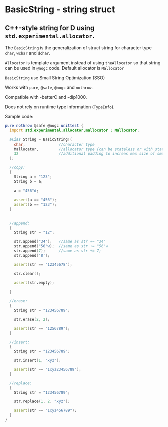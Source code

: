 # BasicString - string struct
## C++-style string for D using `std.experimental.allocator`.

The `BasicString` is the generalization of struct string for character type `char`, `wchar` and `dchar`.

`Allocator` is template argument instead of using `theAllocator` so
that string can be used in `@nogc` code. Default allocator is `Mallocator`

`BasicString` use Small String Optimization (SSO)

Works with `pure`, `@safe`, `@nogc` and `nothrow`.

Compatible with -betterC and -dip1000.

Does not rely on runtime type information (`TypeInfo`).

Sample code:

```d
pure nothrow @safe @nogc unittest {
  import std.experimental.allocator.mallocator : Mallocator;

  alias String = BasicString!(
    char,               //character type
    Mallocator,         //allocator type (can be stateless or with state)
    32                  //additional padding to increas max size of small string (small string does not allocate memory).
  );

  //copy:
  {
    String a = "123";
    String b = a;
    
    a = "456"d;
    
    assert(a == "456");
    assert(b == "123");
  }
  
  
  //append:
  {
    String str = "12";

    str.append("34");   //same as str += "34"
    str.append("56"w);  //same as str += "56"w
    str.append(7);      //same as str += 7;
    str.append('8');

    assert(str == "12345678");

    str.clear();

    assert(str.empty);

  }

  //erase:
  {
    String str = "123456789";

    str.erase(2, 2);

    assert(str == "1256789");
  }

  //insert:
  {
    String str = "123456789";

    str.insert(1, "xyz");

    assert(str == "1xyz23456789");
  }

  //replace:
  {
    String str = "123456789";

    str.replace(1, 2, "xyz");

    assert(str == "1xyz456789");
  }
}
```

